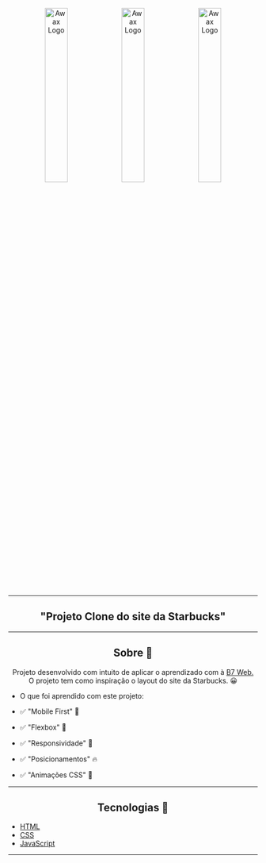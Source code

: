 <p align="center">
      <img src="/Assets/images/image site desktop.png" width="30%" alt="Awax Logo"/>
      <img src="/Assets/images/image site mobile.png" width="30%" alt="Awax Logo"/>
      <img src="/Assets/images/Table image.png" width="30%" alt="Awax Logo"/>
</p>

---

<h2 align="center">"Projeto Clone do site da Starbucks"</h1>

---

<h2 align="center">Sobre 📖</h2>

   <p align="center">
      Projeto desenvolvido com intuito  de aplicar o aprendizado com à <a href="https://b7web.com.br/fullstack/">B7 Web.</a><br>
      O projeto tem como inspiração o layout do site da Starbucks. 😀<br>
   </p>

- O que foi aprendido com este projeto:

- ✅ "Mobile First" 💪
- ✅ "Flexbox" 👀
- ✅ "Responsividade" 📌
- ✅ "Posicionamentos" 🔥
- ✅ "Animações CSS" 🚀

---

<h2 align="center">Tecnologias 🚀</h2>

- [HTML](https://html.com/)
- [CSS](https://developer.mozilla.org/pt-BR/docs/Web/CSS)
- [JavaScript](https://www.javascript.com/)

---
